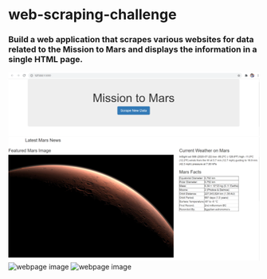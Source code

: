 # web-scraping-challenge
### Build a web application that scrapes various websites for data related to the Mission to Mars and displays the information in a single HTML page.

![webpage image](Mission_to_Mars/img/Jumbotron_webscrape.PNG)
![webpage image](Mission_to_Mars/img/Latest_news_webscrape.PNG)
![webpage image](Mission_to_Mars/img/Top_hemispheres_webscrape.PNG)
![webpage image](Mission_to_Mars/img/Bottom_hemispheres_webscrape.PNG)
